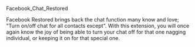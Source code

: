 Facebook_Chat_Restored

Facebook Restored brings back the chat function many know and love; "Turn on/off chat for all contacts except". With this extension, you will once again know the joy of being able to turn your chat off for that one nagging individual, or keeping it on for that special one.